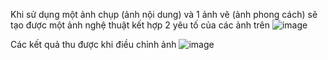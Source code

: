 Khi sử dụng một ảnh chụp (ảnh nội dung) và 1 ảnh vẽ (ảnh phong cách) sẽ tạo được một ảnh nghệ thuật kết hợp 2 yêu tố của các ảnh trên
![image](https://github.com/trdquang/Style-Transfer/assets/104458998/e79a1ccd-d479-4397-98b8-e4154306eb87)

Các kết quả thu được khi điều chỉnh ảnh
![image](https://github.com/trdquang/Style-Transfer/assets/104458998/a7ac7561-f9ce-4d98-b799-a3cbbf89dac4)
